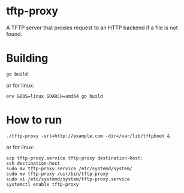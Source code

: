 # tftp-proxy
A TFTP server that proxies request to an HTTP backend if a file is not found.

# Building

    go build

or for linux:

    env GOOS=linux GOARCH=amd64 go build

# How to run
    ./tftp-proxy -url=http://example.com -dir=/var/lib/tftpboot &

or for linux:

	scp tftp-proxy.service tftp-proxy destination-host:
	ssh destination-host
	sudo mv tftp-proxy.service /etc/systemd/system/
	sudo mv tftp-proxy /usr/bin/tftp-proxy
	sudo vi /etc/systemd/system/tftp-proxy.service
	systemctl enable tftp-proxy
